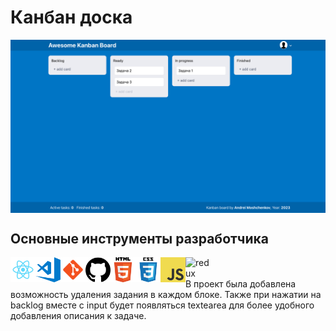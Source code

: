 # Канбан доска

<img align="center" alt="Канбанчик" src="https://github.com/AndrewMosh/Kanban-board/blob/master/src/kanban.png/">

## Основные инструменты разработчика

<img align="left" alt="React" width="40px" src="https://github.com/AndrewMosh/AndrewMosh/blob/main/icons/react.png"/>
<img align="left" alt="VS" width="40px" src="https://github.com/AndrewMosh/AndrewMosh/blob/main/icons/vs-code.png"/>
<img align="left" alt="Git" width="40px" src="https://github.com/AndrewMosh/AndrewMosh/blob/main/icons/git.png"/>
<img align="left" alt="GitHub" width="40px" src="https://github.com/AndrewMosh/AndrewMosh/blob/main/icons/github.png"/>
<img align="left" alt="HTML5" width="40px" src="https://github.com/AndrewMosh/AndrewMosh/blob/main/icons/html5.png"/>
<img align="left" alt="СSS3" width="40px" src="https://github.com/AndrewMosh/AndrewMosh/blob/main/icons/css3.png"/>
<img align="left" alt="JS" width="40px" src="https://github.com/AndrewMosh/AndrewMosh/blob/main/icons/javascript.png"/>
<img align="left" alt="redux" width="40px" src="https://github.com/AndrewMosh/AndrewMosh/blob/main/icons/redux-icon.svg"/> 
<br/>
<br/>
В проект  была добавлена возможность удаления задания в каждом блоке. Также при нажатии на backlog вместе с input  будет появляться textearea для более удобного  добавления описания к задаче.
